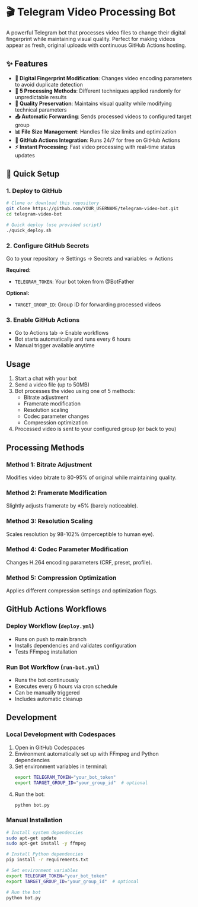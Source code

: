 # 🎬 Telegram Video Processing Bot

A powerful Telegram bot that processes video files to change their digital fingerprint while maintaining visual quality. Perfect for making videos appear as fresh, original uploads with continuous GitHub Actions hosting.

## ✨ Features

- **🔄 Digital Fingerprint Modification**: Changes video encoding parameters to avoid duplicate detection
- **🎯 5 Processing Methods**: Different techniques applied randomly for unpredictable results
- **🎨 Quality Preservation**: Maintains visual quality while modifying technical parameters
- **📤 Automatic Forwarding**: Sends processed videos to configured target group
- **📊 File Size Management**: Handles file size limits and optimization
- **🚀 GitHub Actions Integration**: Runs 24/7 for free on GitHub Actions
- **⚡ Instant Processing**: Fast video processing with real-time status updates

## 🚀 Quick Setup

### 1. Deploy to GitHub
```bash
# Clone or download this repository
git clone https://github.com/YOUR_USERNAME/telegram-video-bot.git
cd telegram-video-bot

# Quick deploy (use provided script)
./quick_deploy.sh
```

### 2. Configure GitHub Secrets
Go to your repository → Settings → Secrets and variables → Actions

**Required:**
- `TELEGRAM_TOKEN`: Your bot token from @BotFather

**Optional:**
- `TARGET_GROUP_ID`: Group ID for forwarding processed videos

### 3. Enable GitHub Actions
- Go to Actions tab → Enable workflows
- Bot starts automatically and runs every 6 hours
- Manual trigger available anytime

## Usage

1. Start a chat with your bot
2. Send a video file (up to 50MB)
3. Bot processes the video using one of 5 methods:
   - Bitrate adjustment
   - Framerate modification
   - Resolution scaling
   - Codec parameter changes
   - Compression optimization
4. Processed video is sent to your configured group (or back to you)

## Processing Methods

### Method 1: Bitrate Adjustment
Modifies video bitrate to 80-95% of original while maintaining quality.

### Method 2: Framerate Modification
Slightly adjusts framerate by ±5% (barely noticeable).

### Method 3: Resolution Scaling
Scales resolution by 98-102% (imperceptible to human eye).

### Method 4: Codec Parameter Modification
Changes H.264 encoding parameters (CRF, preset, profile).

### Method 5: Compression Optimization
Applies different compression settings and optimization flags.

## GitHub Actions Workflows

### Deploy Workflow (`deploy.yml`)
- Runs on push to main branch
- Installs dependencies and validates configuration
- Tests FFmpeg installation

### Run Bot Workflow (`run-bot.yml`)
- Runs the bot continuously
- Executes every 6 hours via cron schedule
- Can be manually triggered
- Includes automatic cleanup

## Development

### Local Development with Codespaces

1. Open in GitHub Codespaces
2. Environment automatically set up with FFmpeg and Python dependencies
3. Set environment variables in terminal:
   ```bash
   export TELEGRAM_TOKEN="your_bot_token"
   export TARGET_GROUP_ID="your_group_id"  # optional
   ```
4. Run the bot:
   ```bash
   python bot.py
   ```

### Manual Installation

```bash
# Install system dependencies
sudo apt-get update
sudo apt-get install -y ffmpeg

# Install Python dependencies
pip install -r requirements.txt

# Set environment variables
export TELEGRAM_TOKEN="your_bot_token"
export TARGET_GROUP_ID="your_group_id"  # optional

# Run the bot
python bot.py
